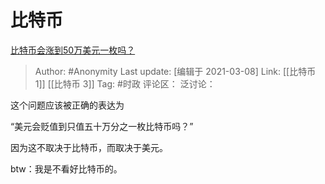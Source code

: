 # 比特币
[比特币会涨到50万美元一枚吗？](https://www.zhihu.com/question/447492180/answer/1768669322)

> Author: #Anonymity
> Last update: [编辑于 2021-03-08]
> Link: [[比特币 1]] [[比特币 3]]
> Tag: #时政
> 评论区：
> 泛讨论：

这个问题应该被正确的表达为

“美元会贬值到只值五十万分之一枚比特币吗？”

因为这不取决于比特币，而取决于美元。

btw：我是不看好比特币的。
